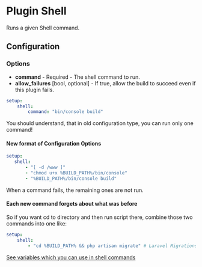 Plugin Shell
============

Runs a given Shell command.

Configuration
-------------

### Options

* **command** - Required - The shell command to run.
* **allow_failures** [bool, optional] - If true, allow the build to succeed even if this plugin fails.

```yml
setup:
    shell:
        command: "bin/console build"
```
 You should understand, that in old configuration type, you can run only one command!

#### New format of Configuration Options

```yml
setup:
   shell:
       - "[ -d /www ]"
       - "chmod u+x %BUILD_PATH%/bin/console"
       - "%BUILD_PATH%/bin/console build"
```

When a command fails, the remaining ones are not run.
#### Each new command forgets about what was before

So if you want cd to directory and then run script there, combine those two commands into one like:

```yml
setup:
    shell:
        - "cd %BUILD_PATH% && php artisan migrate" # Laravel Migrations
```

[See variables which you can use in shell commands](../interpolation.md)
